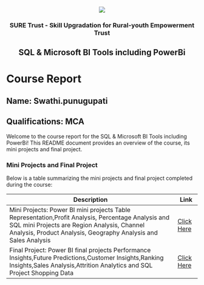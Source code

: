 <!-- PROJECT LOGO -->
<br />

<div align="center">
   <img src='https://user-images.githubusercontent.com/73131499/166115643-d3187f47-d38f-41b2-ae42-5ecbbc60de14.png' />


<h3 align="center">SURE Trust - Skill Upgradation for Rural-youth Empowerment Trust</h3>
  <h2> SQL & Microsoft BI Tools including PowerBi </h2>
</div>

# Course Report

## Name: Swathi.punugupati

## Qualifications: MCA

Welcome to the course report for the SQL & Microsoft BI Tools including PowerBi! This README document provides an overview of the course, its mini projects and final project.

### Mini Projects and Final Project

Below is a table summarizing the mini projects and final project completed during the course:

| Description                               | Link                                    |
|-------------------------------------------|-----------------------------------------|
| Mini Projects:  Power BI mini projects Table Representation,Profit Analysis, Percentage Analysis and SQL mini Projects are Region Analysis, Channel Analysis, Product Analysis, Geography Analysis and Sales Analysis| [Click Here](https://github.com/swathi-puunugupati/G11_SQL-PowerBI/tree/main/Mini%20Projects/Swathi%20Punugupati)|
| Final Project:  Power BI final projects Performance Insights,Future Predictions,Customer Insights,Ranking Insights,Sales Analysis,Attrition Analytics and SQL Project Shopping Data| [Click Here](https://github.com/swathi-puunugupati/G11_SQL-PowerBI/tree/main/Final%20Capstone%20Project/Swathi%20Punugupati)|